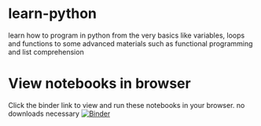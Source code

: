 # learn-python
learn how to program in python from the very basics like variables, loops and functions to some advanced materials such as functional programming and list comprehension

# View notebooks in browser
Click the binder link to view and run these notebooks in your browser. no downloads necessary
[![Binder](https://mybinder.org/badge_logo.svg)](https://mybinder.org/v2/gh/aviadr1/learn-python/master)